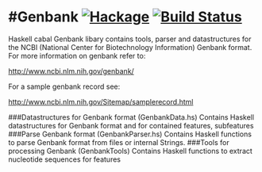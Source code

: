 #Genbank   [![Hackage](https://img.shields.io/hackage/v/Genbank.svg)](https://hackage.haskell.org/package/Genbank) [![Build Status](https://travis-ci.org/eggzilla/Genbank.svg?branch=master)](https://travis-ci.org/eggzilla/Genbank)
=========

Haskell cabal Genbank libary contains tools, parser and datastructures for the NCBI (National Center for Biotechnology Information) Genbank format.
For more information on genbank refer to: 

http://www.ncbi.nlm.nih.gov/genbank/

For a sample genbank record see: 

http://www.ncbi.nlm.nih.gov/Sitemap/samplerecord.html

###Datastructures for Genbank format (GenbankData.hs)
Contains Haskell datastructures for Genbank format and for contained features, subfeatures
###Parse Genbank format (GenbankParser.hs)
Contains Haskell functions to parse Genbank format from files or internal Strings.
###Tools for processing Genbank  (GenbankTools)
Contains Haskell functions to extract nucleotide sequences for features 
